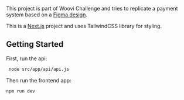 This project is part of Woovi Challenge and tries to replicate a payment system based on a [Figma design](https://www.figma.com/design/hv1LgD7oNrtlmfWgKBG6PF/Woovi-Desafio-Front?node-id=0-1&t=Hd7OKLnHG7qjHH7i-0).

This is a [Next.js](https://nextjs.org/) project and uses TailwindCSS library for styling.

## Getting Started

First, run the api:
```bash
 node src/app/api/api.js
```
Then run the frontend app:
```bash
npm run dev
```


